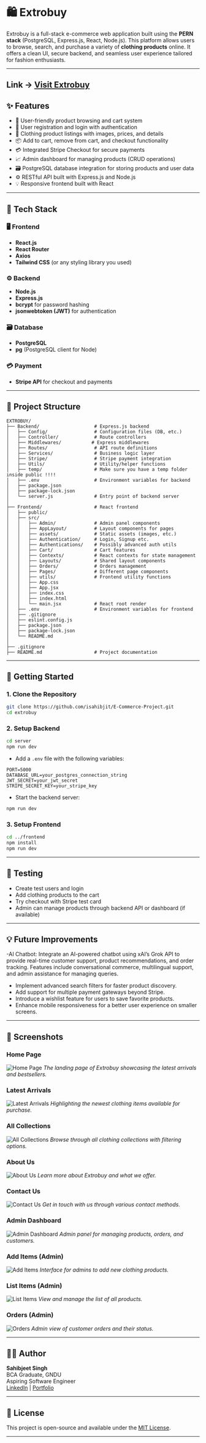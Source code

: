 # 🛍️ Extrobuy

Extrobuy is a full-stack e-commerce web application built using the **PERN stack** (PostgreSQL, Express.js, React, Node.js). This platform allows users to browse, search, and purchase a variety of **clothing products** online. It offers a clean UI, secure backend, and seamless user experience tailored for fashion enthusiasts.

---
## Link -> <a target="_blank" href="https://e-commerce-project-frontend-3h97.onrender.com/">Visit Extrobuy </a>

## ✨ Features

- 🛒 User-friendly product browsing and cart system  
- 🔐 User registration and login with authentication  
- 👕 Clothing product listings with images, prices, and details  
- 📦 Add to cart, remove from cart, and checkout functionality  
- 💳 Integrated Stripe Checkout for secure payments  
- 📈 Admin dashboard for managing products (CRUD operations)  
- 🗃️ PostgreSQL database integration for storing products and user data  
- ⚙️ RESTful API built with Express.js and Node.js  
- 💡 Responsive frontend built with React  

---

## 🧱 Tech Stack

### 🖥️ Frontend
- **React.js**
- **React Router**
- **Axios**
- **Tailwind CSS** (or any styling library you used)

### ⚙️ Backend
- **Node.js**
- **Express.js**
- **bcrypt** for password hashing
- **jsonwebtoken (JWT)** for authentication

### 🗃️ Database
- **PostgreSQL**
- **pg** (PostgreSQL client for Node)

### 💳 Payment
- **Stripe API** for checkout and payments

---

## 📁 Project Structure

```
EXTROBUY/
├── Backend/                    # Express.js backend
│   ├── Config/                 # Configuration files (DB, etc.)
│   ├── Controller/             # Route controllers
│   ├── Middlewares/           # Express middlewares
│   ├── Routes/                 # API route definitions
│   ├── Services/               # Business logic layer
│   ├── Stripe/                 # Stripe payment integration
│   ├── Utils/                  # Utility/helper functions
│   ├── temp/                   # Make sure you have a temp folder inside public !!!!
│   ├── .env                    # Environment variables for backend
│   ├── package.json
│   ├── package-lock.json
│   └── server.js               # Entry point of backend server
│
├── Frontend/                   # React frontend
│   ├── public/
│   ├── src/
│   │   ├── Admin/              # Admin panel components
│   │   ├── AppLayout/          # Layout components for pages
│   │   ├── assets/             # Static assets (images, etc.)
│   │   ├── Authentication/     # Login, Signup etc.
│   │   ├── Authentications/    # Possibly advanced auth utils
│   │   ├── Cart/               # Cart features
│   │   ├── Contexts/           # React contexts for state management
│   │   ├── Layouts/            # Shared layout components
│   │   ├── Orders/             # Orders management
│   │   ├── Pages/              # Different page components
│   │   ├── utils/              # Frontend utility functions
│   │   ├── App.css
│   │   ├── App.jsx
│   │   ├── index.css
│   │   ├── index.html
│   │   └── main.jsx            # React root render
│   ├── .env                    # Environment variables for frontend
│   ├── .gitignore
│   ├── eslint.config.js
│   ├── package.json
│   ├── package-lock.json
│   └── README.md
│
├── .gitignore
├── README.md                   # Project documentation

```

---

## 🚀 Getting Started

### 1. Clone the Repository

```bash
git clone https://github.com/isahibjit/E-Commerce-Project.git
cd extrobuy
```

### 2. Setup Backend

```bash
cd server
npm run dev
```

- Add a `.env` file with the following variables:

```
PORT=5000
DATABASE_URL=your_postgres_connection_string
JWT_SECRET=your_jwt_secret
STRIPE_SECRET_KEY=your_stripe_key
```

- Start the backend server:
```bash
npm run dev
```

### 3. Setup Frontend

```bash
cd ../frontend
npm install
npm run dev
```

---

## 🧪 Testing

- Create test users and login  
- Add clothing products to the cart  
- Try checkout with Stripe test card  
- Admin can manage products through backend API or dashboard (if available)

---

## 💡 Future Improvements
-AI Chatbot: Integrate an AI-powered chatbot using xAI’s Grok API to provide real-time customer support, product recommendations, and order tracking. Features include conversational commerce, multilingual support, and admin assistance for managing queries.
- Implement advanced search filters for faster product discovery.
- Add support for multiple payment gateways beyond Stripe.
- Introduce a wishlist feature for users to save favorite products.
- Enhance mobile responsiveness for a better user experience on smaller screens.


---

## 📸 Screenshots

### Home Page
![Home Page](https://res.cloudinary.com/sunnysingh78376/image/upload/v1745381392/Screenshot_2025-04-23_093405_a0eeho.png)
*The landing page of Extrobuy showcasing the latest arrivals and bestsellers.*

### Latest Arrivals
![Latest Arrivals](https://res.cloudinary.com/sunnysingh78376/image/upload/v1745381391/Screenshot_2025-04-23_093417_cbutnp.png)
*Highlighting the newest clothing items available for purchase.*

### All Collections
![All Collections](https://res.cloudinary.com/sunnysingh78376/image/upload/v1745381391/Screenshot_2025-04-23_093427_hfx9c6.png)
*Browse through all clothing collections with filtering options.*

### About Us
![About Us](https://res.cloudinary.com/sunnysingh78376/image/upload/v1745381391/Screenshot_2025-04-23_093112_su4ptp.png)
*Learn more about Extrobuy and what we offer.*

### Contact Us
![Contact Us](https://res.cloudinary.com/sunnysingh78376/image/upload/v1745381391/Screenshot_2025-04-23_093237_u5zax7.png)
*Get in touch with us through various contact methods.*

### Admin Dashboard
![Admin Dashboard](https://res.cloudinary.com/sunnysingh78376/image/upload/v1745381390/Screenshot_2025-04-23_093251_j7wqk6.png)
*Admin panel for managing products, orders, and customers.*

### Add Items (Admin)
![Add Items](https://res.cloudinary.com/sunnysingh78376/image/upload/v1745381390/Screenshot_2025-04-23_093304_vdmr9g.png)
*Interface for admins to add new clothing products.*

### List Items (Admin)
![List Items](https://res.cloudinary.com/sunnysingh78376/image/upload/v1745381390/Screenshot_2025-04-23_093222_adjtqc.png)
*View and manage the list of all products.*

### Orders (Admin)
![Orders](https://res.cloudinary.com/sunnysingh78376/image/upload/v1745381390/Screenshot_2025-04-23_093441_fiu49k.png)
*Admin view of customer orders and their status.*

---

## 🧑‍💻 Author

**Sahibjeet Singh**  
BCA Graduate, GNDU  
Aspiring Software Engineer  
[LinkedIn](#) | [Portfolio](#) 

---

## 📜 License

This project is open-source and available under the [MIT License](LICENSE).

---

